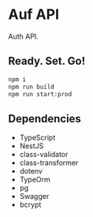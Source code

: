 # Auf API

Auth API.

## Ready. Set. Go!

```bash
npm i
npm run build
npm run start:prod
```

## Dependencies

-   TypeScript
-   NestJS
-   class-validator
-   class-transformer
-   dotenv
-   TypeOrm
-   pg
-   Swagger
-   bcrypt
